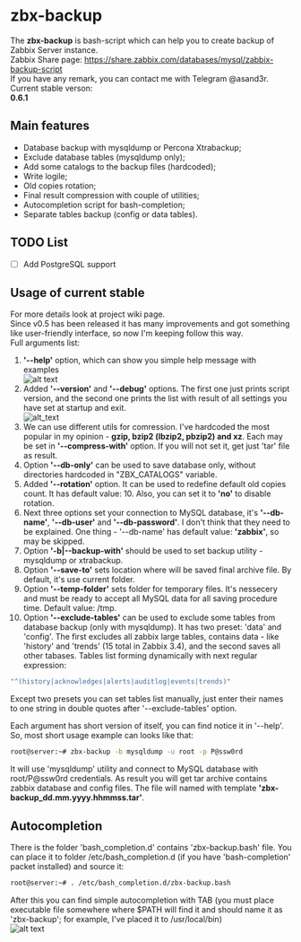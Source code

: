 # zbx-backup
The __zbx-backup__ is bash-script which can help you to create backup of Zabbix Server instance.  
Zabbix Share page: https://share.zabbix.com/databases/mysql/zabbix-backup-script  
If you have any remark, you can contact me with Telegram @asand3r.  
Current stable verson:  
<b>0.6.1</b>  

## Main features
- Database backup with mysqldump or Percona Xtrabackup;  
- Exclude database tables (mysqldump only);  
- Add some catalogs to the backup files (hardcoded);  
- Write logile;  
- Old copies rotation;  
- Final result compression with couple of utilities;  
- Autocompletion script for bash-completion;  
- Separate tables backup (config or data tables).  

## TODO List
- [ ] Add PostgreSQL support  

## Usage of current stable
For more details look at project wiki page.  
Since v0.5 has been released it has many improvements and got something like user-friendly interface, so now I'm keeping follow this way.    
Full arguments list:  
1. __'--help'__ option, which can show you simple help message with examples  
![alt text](https://pp.userapi.com/c840225/v840225129/74951/l1HEzwKlkww.jpg)  
2. Added __'--version'__ and __'--debug'__ options. The first one just prints script version, and the second one prints the list with result of all settings you have set at startup and exit.  
![alt_text](https://pp.userapi.com/c840225/v840225129/74960/tvzw4uLiKx8.jpg)  
3. We can use different utils for comression. I've hardcoded the most popular in my opinion - __gzip, bzip2 (lbzip2, pbzip2) and xz__. Each may be set in __'--compress-with'__ option. If you will not set it, get just 'tar' file as result.  
4. Option __'--db-only'__ can be used to save database only, without directories hardcoded in "ZBX_CATALOGS" variable.  
5. Added __'--rotation'__ option. It can be used to redefine default old copies count. It has default value: 10. Also, you can set it to __'no'__ to disable rotation.  
6. Next three options set your connection to MySQL database, it's __'--db-name'__, __'--db-user'__ and __'--db-password'__. I don't think that they need to be explained. One thing - '--db-name' has default value: __'zabbix'__, so may be skipped.
8. Option __'-b|--backup-with'__ should be used to set backup utility - mysqldump or xtrabackup.  
9. Option __'--save-to'__ sets location where will be saved final archive file. By default, it's use current folder.  
10. Option __'--temp-folder'__ sets folder for temporary files. It's nessecery and must be ready to accept all MySQL data for all saving procedure time. Default value: /tmp.
11. Option __'--exclude-tables'__ can be used to exclude some tables from database backup (only with mysqldump). It has two preset: 'data' and 'config'. The first excludes all zabbix large tables, contains data - like 'history' and 'trends' (15 total in Zabbix 3.4), and the second saves all other tabases. Tables list forming dynamically with next regular expression:  
```bash
"^(history|acknowledges|alerts|auditlog|events|trends)"
```
Except two presets you can set tables list manually, just enter their names to one string in double quotes after '--exclude-tables' option.  

Each argument has short version of itself, you can find notice it in '--help'. So, most short usage example can looks like that:  
```bash
root@server:~# zbx-backup -b mysqldump -u root -p P@ssw0rd
```
It will use 'mysqldump' utility and connect to MySQL database with root/P@ssw0rd credentials. As result you will get tar archive contains zabbix database and config files. The file will named with template __'zbx-backup_dd.mm.yyyy.hhmmss.tar'__.

## Autocompletion
There is the folder 'bash_completion.d' contains 'zbx-backup.bash' file. You can place it to folder /etc/bash_completion.d (if you have 'bash-completion' packet installed) and source it:  
```bash
root@server:~# . /etc/bash_completion.d/zbx-backup.bash
```
After this you can find simple autocompletion with TAB (you must place executable file somewhere where $PATH will find it and should name it as 'zbx-backup'; for example, I've placed it to /usr/local/bin)  
![alt text](https://pp.userapi.com/c841536/v841536677/37165/HhL-1GMUAxg.jpg)
